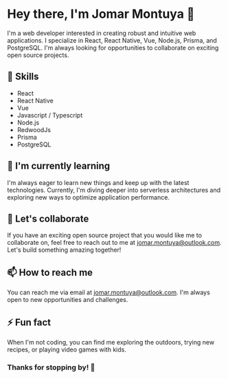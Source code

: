 # Hey there, I'm Jomar Montuya 👋

I'm a web developer interested in creating robust and intuitive web applications. I specialize in React, React Native, Vue, Node.js, Prisma, and PostgreSQL. I'm always looking for opportunities to collaborate on exciting open source projects.

## 🚀 Skills

- React
- React Native
- Vue
- Javascript / Typescript
- Node.js
- RedwoodJs
- Prisma
- PostgreSQL

## 🌱 I'm currently learning

I'm always eager to learn new things and keep up with the latest technologies. Currently, I'm diving deeper into serverless architectures and exploring new ways to optimize application performance.

## 🤝 Let's collaborate

If you have an exciting open source project that you would like me to collaborate on, feel free to reach out to me at jomar.montuya@outlook.com. Let's build something amazing together!

## 📫 How to reach me

You can reach me via email at jomar.montuya@outlook.com. I'm always open to new opportunities and challenges.

## ⚡ Fun fact

When I'm not coding, you can find me exploring the outdoors, trying new recipes, or playing video games with kids.

### Thanks for stopping by! 👋

